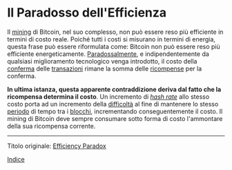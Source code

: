 # Il Paradosso dell'Efficienza



Il [mining](ch101-glossary.md#centro-di-mining-mine) di Bitcoin, nel suo complesso, non può essere reso più efficiente in termini di costo reale. Poiché tutti i costi si misurano in termini di energia, questa frase può essere riformulata come: Bitcoin non può essere reso più efficiente energeticamente. [Paradossalmente](https://it.wikipedia.org/wiki/Paradosso), e indipendentemente da qualsiasi miglioramento tecnologico venga introdotto, il costo della [conferma](ch101-glossary.md#conferma) delle [transazioni](ch101-glossary.md#transazione) rimane la somma delle [ricompense](ch101-glossary.md#ricompensa-reward) per la conferma.

**In ultima istanza, questa apparente contraddizione deriva dal fatto che la ricompensa determina il costo**. Un incremento di [_hash rate_](ch101-glossary.md#hash-rate) allo stesso costo porta ad un incremento della [difficoltà](ch101-glossary.md#difficoltà) al fine di mantenere lo stesso [periodo](ch101-glossary.md#periodo) di tempo tra i [blocchi](ch101-glossary.md#blocco), incrementando conseguentemente il costo. Il mining di Bitcoin deve sempre consumare sotto forma di costo l'ammontare della sua ricompensa corrente.

---

Titolo originale: [Efficiency Paradox](https://github.com/libbitcoin/libbitcoin-system/wiki/Efficiency-Paradox)

[Indice](/README.md)

